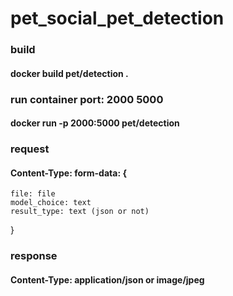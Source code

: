 # pet_social_pet_detection
### build
#### docker build pet/detection .
### run container port: 2000 5000
#### docker run -p 2000:5000 pet/detection
### request
#### Content-Type: form-data: {
    file: file
    model_choice: text
    result_type: text (json or not)
}
### response
#### Content-Type: application/json or image/jpeg